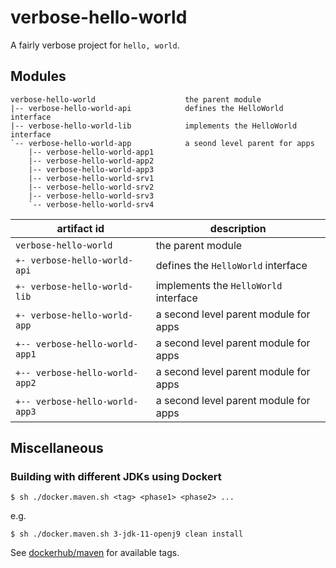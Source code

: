 # verbose-hello-world

A fairly verbose project for `hello, world`.

## Modules

```
verbose-hello-world                    the parent module
|-- verbose-hello-world-api            defines the HelloWorld interface
|-- verbose-hello-world-lib            implements the HelloWorld interface
`-- verbose-hello-world-app            a seond level parent for apps
    |-- verbose-hello-world-app1
    |-- verbose-hello-world-app2
    |-- verbose-hello-world-app3
    |-- verbose-hello-world-srv1
    |-- verbose-hello-world-srv2
    |-- verbose-hello-world-srv3
    `-- verbose-hello-world-srv4
```

|artifact id                   |description                          |
|------------------------------|-------------------------------------|
|`verbose-hello-world`         |the parent module                    |
|`+- verbose-hello-world-api`  |defines the `HelloWorld` interface   |
|`+- verbose-hello-world-lib`  |implements the `HelloWorld` interface|
|`+- verbose-hello-world-app`  |a second level parent module for apps|
|`+-- verbose-hello-world-app1`|a second level parent module for apps|
|`+-- verbose-hello-world-app2`|a second level parent module for apps|
|`+-- verbose-hello-world-app3`|a second level parent module for apps|

## Miscellaneous

### Building with different JDKs using Dockert

```shell script
$ sh ./docker.maven.sh <tag> <phase1> <phase2> ...
```

e.g.

```shell script
$ sh ./docker.maven.sh 3-jdk-11-openj9 clean install
```

See [dockerhub/maven](https://hub.docker.com/_/maven) for available tags.
